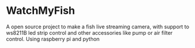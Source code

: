 # WatchMyFish
A open source project to make a fish live streaming camera, with support to ws8211B led strip control and other accessories like pump or air filter control. Using raspberry pi and python
